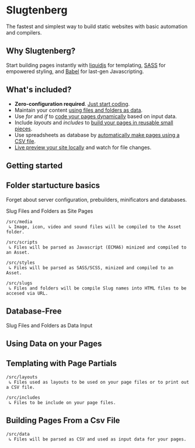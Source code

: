 # Slugtenberg
The fastest and simplest way to build static websites with basic automation and compilers.

## Why Slugtenberg?
Start building pages instantly with [liquidjs](https://github.com/harttle/liquidjs) for templating, [SASS](https://github.com/topics/sass) for empowered styling, and [Babel](https://github.com/babel/babel) for last-gen Javascripting.

## What's included?
* **Zero-configuration required**. [Just start coding]().
* Maintain your content [using files and folders as data]().
* Use *for* and *if* to [code your pages dynamically]() based on input data.
* Include *layouts* and *includes* to [build your pages in reusable small pieces](). 
* Use spreadsheets as database by [automatically make pages using a CSV file]().
* [Live preview your site locally]() and watch for file changes.

## Getting started


## Folder startucture basics

Forget about server configuration, prebuilders, minificators and databases.

Slug Files and Folders as Site Pages

```
/src/media
 ↳ Image, icon, video and sound files will be compiled to the Asset folder.
 
/src/scripts
 ↳ Files will be parsed as Javascript (ECMA6) minized and compiled to an Asset.
 
/src/styles
 ↳ Files will be parsed as SASS/SCSS, minized and compiled to an Asset.
 
/src/slugs
 ↳ Files and folders will be compile Slug names into HTML files to be accesed via URL.
```

## Database-Free

Slug Files and Folders as Data Input


## Using Data on your Pages


## Templating with Page Partials

```
/src/layouts
 ↳ Files used as layouts to be used on your page files or to print out a CSV file.
 
/src/includes
 ↳ Files to be include on your page files.
```

## Building Pages From a Csv File

```
/src/data
 ↳ Files will be parsed as CSV and used as input data for your pages.
```
